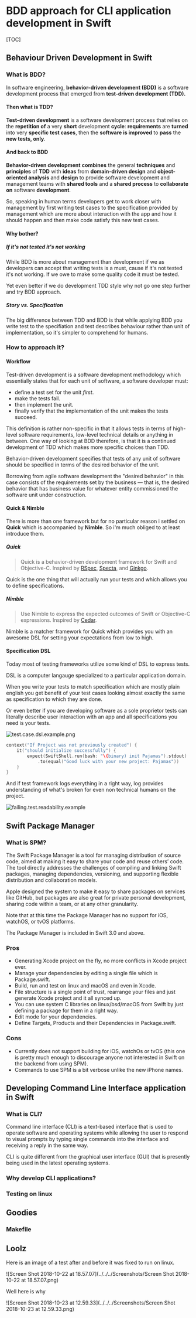 # BDD approach for CLI application development in Swift

[TOC]

## Behaviour Driven Development in Swift

### What is BDD?

In software engineering, **behavior-driven development (BDD)** is a software development process that emerged from **test-driven development (TDD).**

#### Then what is TDD?

**Test-driven development** is a software development process that relies on the **repetition of** a very **short** development **cycle**: **requirements** are **turned** into very **specific test cases**, then the **software is improved** to **pass** the **new tests, only**. 

#### And back to BDD 

**Behavior-driven development** **combines** the general **techniques** and **principles** of **TDD** with **ideas** from **domain-driven design** and **object-oriented analysis** and **design** to provide software development and management teams with **shared tools** and a **shared process** to **collaborate on** software **development**.

So, speaking in human terms developers get to work closer with management by first writing test cases to the specification provided by management which are more about interaction with the app and how it should happen and then make code satisfy this new test cases.

#### Why bother?

##### If it's not tested it's not working

While BDD is more about management than development if we as developers can accept that writing tests is a must, cause if it's not tested it's not working. If we owe to make some quality code it must be tested. 

Yet even better if we do development TDD style why not go one step further and try BDD approach. 

##### Story vs. Specification

The big difference between TDD and BDD is that while applying BDD you write test to the specifiation and test describes behaviour rather than unit of implementation, so it's simpler to comprehend for humans. 

### How to approach it?

#### Workflow

Test-driven development is a software development methodology which essentially states that for each unit of software, a software developer must:

- define a test set for the unit *first*.
- make the tests fail.
- then implement the unit.
- finally verify that the implementation of the unit makes the tests succeed.

This definition is rather non-specific in that it allows tests in terms of high-level software requirements, low-level technical details or anything in between. One way of looking at BDD therefore, is that it is a continued development of TDD which makes more specific choices than TDD.

Behavior-driven development specifies that tests of any unit of software should be specified in terms of the desired behavior of the unit.

Borrowing from agile software development the "desired behavior" in this case consists of the requirements set by the business — that is, the desired behavior that has business value for whatever entity commissioned the software unit under construction.

#### Quick & Nimble

There is more than one framework but for no particular reason i settled on **Quick** which is accompanied by **Nimble**. So i'm much obliged to at least introduce them.

##### Quick

> Quick is a behavior-driven development framework for Swift and Objective-C. Inspired by [RSpec](https://github.com/rspec/rspec), [Specta](https://github.com/specta/specta), and [Ginkgo](https://github.com/onsi/ginkgo).

Quick is the one thing that will actually run your tests and which allows you to define specifications.

##### Nimble

> Use Nimble to express the expected outcomes of Swift or Objective-C expressions. Inspired by [Cedar](https://github.com/pivotal/cedar).

Nimble is a matcher framework for Quick which provides you with an awesome DSL for setting your expectations from low to high.

#### Specification DSL

Today most of testing frameworks utilize some kind of DSL to express tests. 

DSL is a computer langauge specialized to a particular application domain. 

When you write your tests to match specification which are mostly plain english you get benefit of your test cases looking almost exactly the same as specification to which they are done. 

Or even better if you are developing software as a sole proprietor tests can literally describe user interaction with an app and all specifications you need is your tests.

![test.case.dsl.example.png](images/test.case.dsl.example.png)


```swift
context("If Project was not previously created") {
    it("should initialize successfully") {
        expect(SwiftShell.run(bash: "\(binary) init Pajamas").stdout)
            .to(equal("Good luck with your new project: Pajamas"))
    }
}
```


And if test framework logs everything in a right way, log provides understanding of what's broken for even non technical humans on the project.

![failing.test.readability.example](images/failing.test.readability.example.png)



## Swift Package Manager

### What is SPM?

The Swift Package Manager is a tool for managing distribution of source code, aimed at making it easy to share your code and reuse others’ code. The tool directly addresses the challenges of compiling and linking Swift packages, managing dependencies, versioning, and supporting flexible distribution and collaboration models.

Apple designed the system to make it easy to share packages on services like GitHub, but packages are also great for private personal development, sharing code within a team, or at any other granularity.

Note that at this time the Package Manager has no support for iOS, watchOS, or tvOS platforms.

The Package Manager is included in Swift 3.0 and above.

### Pros

- Generating Xcode project on the fly, no more conflicts in Xcode project ever.
- Manage your dependencies by editing a single file which is Package.swift.
- Build, run and test on linux and macOS and even in Xcode.
- File structure is a single point of trust, rearrange your files and just generate Xcode project and it all synced up.
- You can use system C libraries on linux/bsd/macOS from Swift by just defining a package for them in a right way.
- Edit mode for your dependencies.
- Define Targets, Products and their Dependencies in Package.swift.

### Cons

- Currently does not support building for iOS, watchOs or tvOS (this one is pretty much enough to discourage anyone not interested in Swift on the backend from using SPM).
- Commands to use SPM is a bit verbose unlike the new iPhone names.



## Developing Command Line Interface application in Swift

### What is CLI?

Command line interface (CLI) is a text-based interface that is used to operate software and operating systems while allowing the user to respond to visual prompts by typing single commands into the interface and receiving a reply in the same way.

CLI is quite different from the graphical user interface (GUI) that is presently being used in the latest operating systems.

### Why develop CLI applications?







### Testing on linux

## Goodies

### Makefile





## Loolz

Here is an image of a test after and before it was fixed to run on linux.

![Screen Shot 2018-10-22 at 18.57.07](../../../Screenshots/Screen Shot 2018-10-22 at 18.57.07.png)

Well here is why

![Screen Shot 2018-10-23 at 12.59.33](../../../Screenshots/Screen Shot 2018-10-23 at 12.59.33.png)
